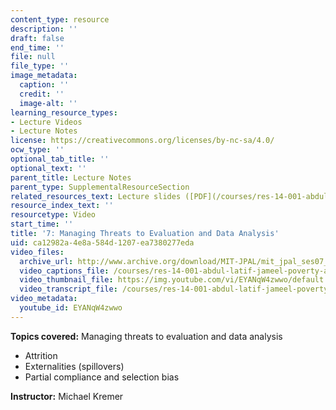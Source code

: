 ```yaml
---
content_type: resource
description: ''
draft: false
end_time: ''
file: null
file_type: ''
image_metadata:
  caption: ''
  credit: ''
  image-alt: ''
learning_resource_types:
- Lecture Videos
- Lecture Notes
license: https://creativecommons.org/licenses/by-nc-sa/4.0/
ocw_type: ''
optional_tab_title: ''
optional_text: ''
parent_title: Lecture Notes
parent_type: SupplementalResourceSection
related_resources_text: Lecture slides ([PDF](/courses/res-14-001-abdul-latif-jameel-poverty-action-lab-executive-training-evaluating-social-programs-2009-spring-2009/resources/lecture7))
resource_index_text: ''
resourcetype: Video
start_time: ''
title: '7: Managing Threats to Evaluation and Data Analysis'
uid: ca12982a-4e8a-584d-1207-ea7380277eda
video_files:
  archive_url: http://www.archive.org/download/MIT-JPAL/mit_jpal_ses07_en_300k.mp4
  video_captions_file: /courses/res-14-001-abdul-latif-jameel-poverty-action-lab-executive-training-evaluating-social-programs-2009-spring-2009/96227582939a5e5c9e50b18f103a9fdc_EYANqW4zwwo.vtt
  video_thumbnail_file: https://img.youtube.com/vi/EYANqW4zwwo/default.jpg
  video_transcript_file: /courses/res-14-001-abdul-latif-jameel-poverty-action-lab-executive-training-evaluating-social-programs-2009-spring-2009/8e1fae670aea80e60efdd2deee570971_EYANqW4zwwo.pdf
video_metadata:
  youtube_id: EYANqW4zwwo
---
```


**Topics covered:** Managing threats to evaluation and data analysis

*   Attrition
*   Externalities (spillovers)
*   Partial compliance and selection bias

**Instructor:** Michael Kremer

